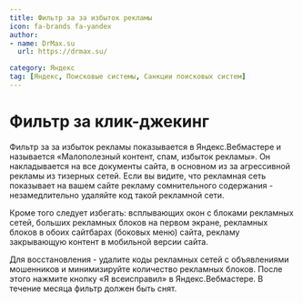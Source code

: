 ```yaml
---
title: Фильтр за за избыток рекламы
icon: fa-brands fa-yandex
author:
- name: DrMax.su
  url: https://drmax.su/

category: Яндекс 
tag: [Яндекс, Поисковые системы, Санкции поисковых систем]
---
```


# Фильтр за клик-джекинг

Фильтр за за избыток рекламы показывается в Яндекс.Вебмастере и называется «Малополезный контент, спам, избыток
рекламы». Он накладывается на все документы сайта, в основном из за агрессивной рекламы из тизерных сетей. Если вы
видите, что рекламная сеть показывает на вашем сайте рекламу сомнительного содержания - незамедлительно удаляйте код
такой рекламной сети.

Кроме того следует избегать: всплывающих окон с блоками рекламных сетей, больших рекламных блоков на первом экране,
рекламных блоков в обоих сайтбарах (боковых меню) сайта, рекламу закрывающую контент в мобильной версии сайта.

Для восстановления - удалите коды рекламных сетей с объявлениями мошенников и минимизируйте количество рекламных блоков.
После этого нажмите кнопку «Я всеисправил» в Яндекс.Вебмастере. В течение месяца фильтр должен быть снят.
